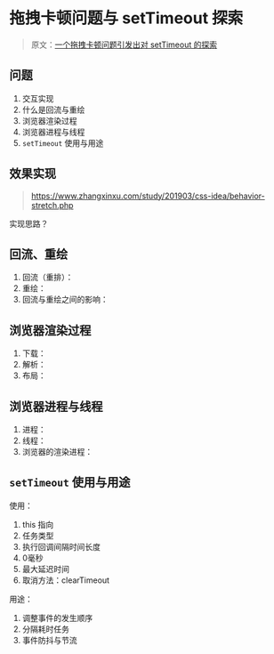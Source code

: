 # 拖拽卡顿问题与 setTimeout 探索

> 原文：[一个拖拽卡顿问题引发出对 setTimeout 的探索](https://segmentfault.com/a/1190000039267035)

## 问题

1. 交互实现
2. 什么是回流与重绘
3. 浏览器渲染过程
4. 浏览器进程与线程
5. `setTimeout` 使用与用途

## 效果实现

> https://www.zhangxinxu.com/study/201903/css-idea/behavior-stretch.php

实现思路？

## 回流、重绘

1. 回流（重排）：
2. 重绘： 
3. 回流与重绘之间的影响：

## 浏览器渲染过程

1. 下载：
2. 解析：
3. 布局：

## 浏览器进程与线程

1. 进程：
2. 线程：
3. 浏览器的渲染进程：

## `setTimeout` 使用与用途

使用：

1. this 指向
2. 任务类型
3. 执行回调间隔时间长度
4. 0毫秒
5. 最大延迟时间
6. 取消方法：clearTimeout

用途：

1. 调整事件的发生顺序
2. 分隔耗时任务
3. 事件防抖与节流
